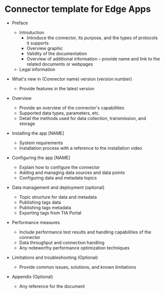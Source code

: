 # Connector template for Edge Apps

* Preface
    * Introduction
        * Introduce the connector, its purpose, and the types of protocols it supports
        * Overview graphic
        * Validity of the documentation
        * Overview of additional information – provide name and link to the related documents or webpages
    * Legal information

* What's new in (Connector name) version (version number)
    * Provide features in the latest version

* Overview
    * Provide an overview of the connector's capabilities
    * Supported data types, parameters, etc.
    * Detail the methods used for data collection, transmission, and storage

* Installing the app [NAME]
    * System requirements
    * Installation process with a reference to the installation video

* Configuring the app [NAME]
    * Explain how to configure the connector
    * Adding and managing data sources and data points
    * Configuring data and metadata topics

* Data management and deployment (optional)
    * Topic structure for data and metadata
    * Publishing tags data
    * Publishing tags metadata
    * Exporting tags from TIA Portal

* Performance measures
    * Include performance test results and handling capabilities of the connector
    * Data throughput and connection handling
    * Any noteworthy performance optimization techniques

* Limitations and troubleshooting (Optional)
    * Provide common issues, solutions, and known limitations

* Appendix (Optional)
    * Any reference for the document
